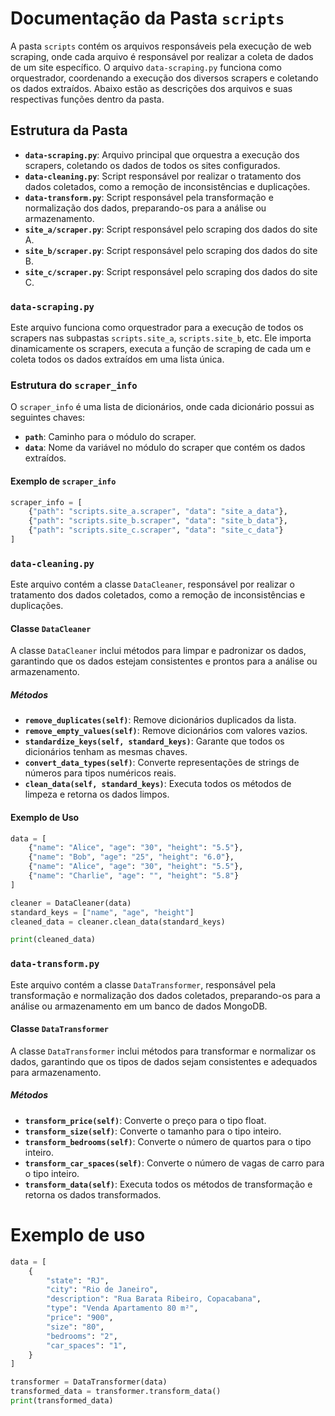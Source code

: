 # Documentação da Pasta `scripts`

A pasta `scripts` contém os arquivos responsáveis pela execução de web scraping, onde cada arquivo é responsável por realizar a coleta de dados de um site específico. O arquivo `data-scraping.py` funciona como orquestrador, coordenando a execução dos diversos scrapers e coletando os dados extraídos. Abaixo estão as descrições dos arquivos e suas respectivas funções dentro da pasta.

## Estrutura da Pasta

- **`data-scraping.py`**: Arquivo principal que orquestra a execução dos scrapers, coletando os dados de todos os sites configurados.
- **`data-cleaning.py`**: Script responsável por realizar o tratamento dos dados coletados, como a remoção de inconsistências e duplicações.
- **`data-transform.py`**: Script responsável pela transformação e normalização dos dados, preparando-os para a análise ou armazenamento.
- **`site_a/scraper.py`**: Script responsável pelo scraping dos dados do site A.
- **`site_b/scraper.py`**: Script responsável pelo scraping dos dados do site B.
- **`site_c/scraper.py`**: Script responsável pelo scraping dos dados do site C.

### `data-scraping.py`

Este arquivo funciona como orquestrador para a execução de todos os scrapers nas subpastas `scripts.site_a`, `scripts.site_b`, etc. Ele importa dinamicamente os scrapers, executa a função de scraping de cada um e coleta todos os dados extraídos em uma lista única.

### Estrutura do `scraper_info`

O `scraper_info` é uma lista de dicionários, onde cada dicionário possui as seguintes chaves:

- **`path`**: Caminho para o módulo do scraper.
- **`data`**: Nome da variável no módulo do scraper que contém os dados extraídos.

#### Exemplo de `scraper_info`

```python
scraper_info = [
    {"path": "scripts.site_a.scraper", "data": "site_a_data"},
    {"path": "scripts.site_b.scraper", "data": "site_b_data"},
    {"path": "scripts.site_c.scraper", "data": "site_c_data"}
]
```
### `data-cleaning.py`

Este arquivo contém a classe `DataCleaner`, responsável por realizar o tratamento dos dados coletados, como a remoção de inconsistências e duplicações.

#### Classe `DataCleaner`

A classe `DataCleaner` inclui métodos para limpar e padronizar os dados, garantindo que os dados estejam consistentes e prontos para a análise ou armazenamento.

##### Métodos

- **`remove_duplicates(self)`**: Remove dicionários duplicados da lista.
- **`remove_empty_values(self)`**: Remove dicionários com valores vazios.
- **`standardize_keys(self, standard_keys)`**: Garante que todos os dicionários tenham as mesmas chaves.
- **`convert_data_types(self)`**: Converte representações de strings de números para tipos numéricos reais.
- **`clean_data(self, standard_keys)`**: Executa todos os métodos de limpeza e retorna os dados limpos.

#### Exemplo de Uso

```python
data = [
    {"name": "Alice", "age": "30", "height": "5.5"},
    {"name": "Bob", "age": "25", "height": "6.0"},
    {"name": "Alice", "age": "30", "height": "5.5"},
    {"name": "Charlie", "age": "", "height": "5.8"}
]

cleaner = DataCleaner(data)
standard_keys = ["name", "age", "height"]
cleaned_data = cleaner.clean_data(standard_keys)

print(cleaned_data)
```

### `data-transform.py`

Este arquivo contém a classe `DataTransformer`, responsável pela transformação e normalização dos dados coletados, preparando-os para a análise ou armazenamento em um banco de dados MongoDB.

#### Classe `DataTransformer`

A classe `DataTransformer` inclui métodos para transformar e normalizar os dados, garantindo que os tipos de dados sejam consistentes e adequados para armazenamento.

##### Métodos

- **`transform_price(self)`**: Converte o preço para o tipo float.
- **`transform_size(self)`**: Converte o tamanho para o tipo inteiro.
- **`transform_bedrooms(self)`**: Converte o número de quartos para o tipo inteiro.
- **`transform_car_spaces(self)`**: Converte o número de vagas de carro para o tipo inteiro.
- **`transform_data(self)`**: Executa todos os métodos de transformação e retorna os dados transformados.

# Exemplo de uso

```python
data = [
    {
        "state": "RJ",
        "city": "Rio de Janeiro",
        "description": "Rua Barata Ribeiro, Copacabana",
        "type": "Venda Apartamento 80 m²",
        "price": "900",
        "size": "80",
        "bedrooms": "2",
        "car_spaces": "1",
    }
]

transformer = DataTransformer(data)
transformed_data = transformer.transform_data()
print(transformed_data)
```